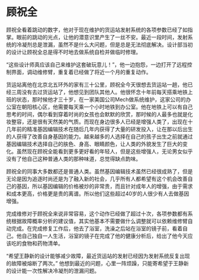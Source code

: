 # 顾祝全

顾祝全看着跳动的数字，他对于现在维护的货运站发射系统的各项参数已经了如指掌。眼前的跳动的光点，让他的潜意识里产生了一丝不安。最近一段时间，发射系统的冷凝剂总是泄漏，虽然不是什么大问题，但是总是无法彻底解决。设计部当初的设计让顾祝全总是得不时地去做系统自检并做临时修理。

“这些设计师真应该自己来维护这套破玩意儿！”，他一边抱怨，一边打开了远程控制界面，调动维修臂，重复着已经做了将近一个月的重复动作。

货运站离他在北京北五环外的家有三十公里，顾祝全今天很想去货运站一趟，他已经三周没有去过货运站了，他想见到团队其他人。他很怀念十年前每天搭乘地铁上班的状态，那时候他才三十岁，在一家美国公司Mech做系统维护，这家公司的办公室在朝阳核心区，他需要每天乘一个小时地铁到办公室。他在地铁上可以有自己思考的时间，偶尔看到穿着时尚的女孩也会默默的欣赏，那时候的人最多也就是化妆整容，还是很有天然美的气质。而现在身边很多人已经是增强人类了，出现在十几年前的精准基因编辑技术在随后几年内获得了大量的研发投入，让在那以后出生的人获得了改善自身基因的能力。越来越多的人选择在自己的孩子出生之前就通过基因编辑技术选择自己的肤色、身高、眼睛颜色，让人类的外貌发生了巨大的变化。虽然现在顾祝全能看到更多更好看的年轻人，但是这些增强人，无论男女似乎没有了他自己这种普通人类的那种味道，总觉得缺点韵味。

顾祝全的同事大多数都还是普通人类。虽然基因编辑技术虽然已经很成熟了，但是无论是因为追逐时尚还是为了融入新的社会，几乎所有人都希望有这个机会改善自己的基因，所以基因编辑的价格被炒的非常贵，而且针对成年人的增强，由于需求和成本更高，价格更是贵的离谱。所以他们这些超过40岁的人很少有人去做基因增强。

完成维修对于顾祝全来说非常容易，这个动作已经做了超过十次，各项参数都有系统根据故障概率分析的建议值，其实他基本不需要做什么调整就可以依赖维修臂自动完成。在完成修复工作后，他去了浴室，洗澡之后站在浴室的镜子前，看着自己。他自己独自一人生活，浴室的镜子在完成了他的健康分析后，给出了他今天应该吃的食物和药物清单。

“希望王静新的设计能够减少故障，最近货运站的发射已经因为发射系统反复出现的故障被熔断了两次。” 他想到最近的问题，心里一阵烦躁，只能寄希望于王静新的设计能一次性解决冷凝剂的泄漏问题。

